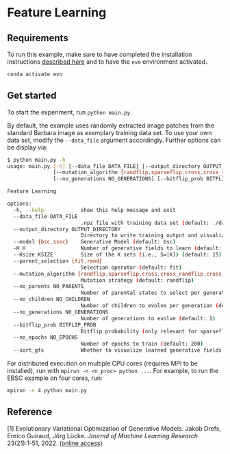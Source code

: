 # Feature Learning


## Requirements
To run this example, make sure to have completed the installation instructions [described here](../../README.md) and to have the `evo` environment activated.

```bash
conda activate evo
```


## Get started
To start the experiment, run `python main.py`.

By default, the example uses randomly extracted image patches from the standard Barbara image as exemplary training data set. To use your own data set, modify the `--data_file` argument accordingly. Further options can be display via:

```bash
$ python main.py -h           
usage: main.py [-h] [--data_file DATA_FILE] [--output_directory OUTPUT_DIRECTORY] [--model {bsc,sssc}] [-H H] [--Ksize KSIZE] [--parent_selection {fit,rand}]
               [--mutation_algorithm {randflip,sparseflip,cross,cross_randflip,cross_sparseflip}] [--no_parents NO_PARENTS] [--no_children NO_CHILDREN]
               [--no_generations NO_GENERATIONS] [--bitflip_prob BITFLIP_PROB] [--no_epochs NO_EPOCHS] [--sort_gfs]

Feature Learning

options:
  -h, --help            show this help message and exit
  --data_file DATA_FILE
                        .npz file with training data set (default: ./data/barbara-2k-patches.npz)
  --output_directory OUTPUT_DIRECTORY
                        Directory to write training output and visualizations to (will be output/<TIMESTAMP> if not specified) (default: None)
  --model {bsc,sssc}    Generative Model (default: bsc)
  -H H                  Number of generative fields to learn (default: 100)
  --Ksize KSIZE         Size of the K sets (i.e., S=|K]) (default: 15)
  --parent_selection {fit,rand}
                        Selection operator (default: fit)
  --mutation_algorithm {randflip,sparseflip,cross,cross_randflip,cross_sparseflip}
                        Mutation strategy (default: randflip)
  --no_parents NO_PARENTS
                        Number of parental states to select per generation (default: 5)
  --no_children NO_CHILDREN
                        Number of children to evolve per generation (default: 2)
  --no_generations NO_GENERATIONS
                        Number of generations to evolve (default: 1)
  --bitflip_prob BITFLIP_PROB
                        Bitflip probability (only relevant for sparseflip-based mutation algorithms) (default: None)
  --no_epochs NO_EPOCHS
                        Number of epochs to train (default: 200)
  --sort_gfs            Whether to visualize learned generative fields according to prior activation (default: False)
```

For distributed execution on multiple CPU cores (requires MPI to be installed), run with `mpirun -n <n_proc> python ...`. For example, to run the EBSC example on four cores, run:

```bash
mpirun -n 4 python main.py
```


## Reference
[1] Evolutionary Variational Optimization of Generative Models. Jakob Drefs, Enrico Guiraud, Jörg Lücke. _Journal of Machine Learning Research_ 23(21):1-51, 2022. [(online access)](https://www.jmlr.org/papers/v23/20-233.html)
